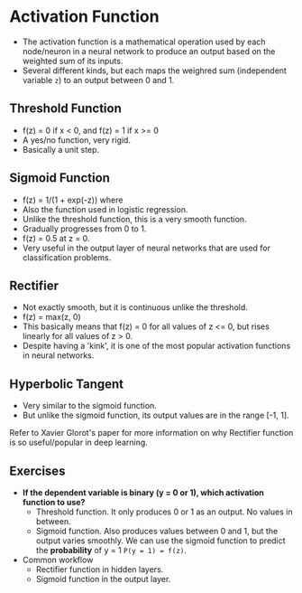 # Activation Function

- The activation function is a mathematical operation used by each node/neuron in a neural network to produce an output based on the weighted sum of its inputs.
- Several different kinds, but each maps the weighred sum (independent variable `z`) to an output between 0 and 1.

## Threshold Function
- f(z) = 0 if x < 0, and f(z) = 1 if x >= 0 
- A yes/no function, very rigid.
- Basically a unit step.

## Sigmoid Function
- f(z) = 1/(1 + exp(-z)) where 
- Also the function used in logistic regression.
- Unlike the threshold function, this is a very smooth function.
- Gradually progresses from 0 to 1.
- f(z) = 0.5 at z = 0.
- Very useful in the output layer of neural networks that are used for classification problems.

## Rectifier
- Not exactly smooth, but it is continuous unlike the threshold.
- f(z) = max(z, 0)
- This basically means that f(z) = 0 for all values of z <= 0, but rises linearly for all values of z > 0.
- Despite having a 'kink', it is one of the most popular activation functions in neural networks.

## Hyperbolic Tangent
- Very similar to the sigmoid function.
- But unlike the sigmoid function, its output values are in the range [-1, 1].

Refer to Xavier Glorot's paper for more information on why Rectifier function is so useful/popular in deep learning.


## Exercises
- **If the dependent variable is binary (y = 0 or 1), which activation function to use?**
	- Threshold function. It only produces 0 or 1 as an output. No values in between.
	- Sigmoid function. Also produces values between 0 and 1, but the output varies smoothly. We can use the sigmoid function to predict the **probability** of y = 1 `P(y = 1) = f(z)`.
- Common workflow
	- Rectifier function in hidden layers.
	- Sigmoid function in the output layer.